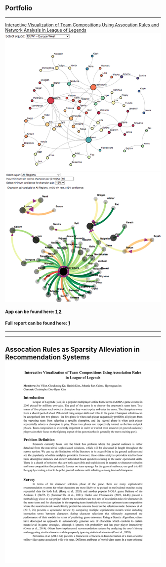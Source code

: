 ## Portfolio

---

[Interactive Visualization of Team Compositions Using Assocation Rules and Network Analysis in League of Legends ](/pdfs/team139poster.pdf)
<br>
<img src="images/euw_graph2.png?raw=true"/><br>
<img src="images/conf_graph1.png?raw=true"/><br>
#### App can be found here: [1](https://jrcairns123.github.io),[2](https://cdaekim.github.io)
#### Full report can be found here: [1](/pdfs/team139report.pdf)
---

---

Assocation Rules as Sparsity Alleviation in Recommendation Systems
<img src="/pdfs/team139report.pdf"/><br>
---
